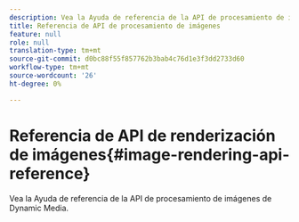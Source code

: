 ```yaml
---
description: Vea la Ayuda de referencia de la API de procesamiento de imágenes de Dynamic Media.
title: Referencia de API de procesamiento de imágenes
feature: null
role: null
translation-type: tm+mt
source-git-commit: d0bc88f55f857762b3bab4c76d1e3f3dd2733d60
workflow-type: tm+mt
source-wordcount: '26'
ht-degree: 0%

---
```



# Referencia de API de renderización de imágenes{#image-rendering-api-reference}

Vea la Ayuda de referencia de la API de procesamiento de imágenes de Dynamic Media.

